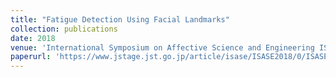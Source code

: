 ```yaml
---
title: "Fatigue Detection Using Facial Landmarks"
collection: publications
date: 2018
venue: 'International Symposium on Affective Science and Engineering ISASE2018'
paperurl: 'https://www.jstage.jst.go.jp/article/isase/ISASE2018/0/ISASE2018_1_16/_pdf'
---
```

